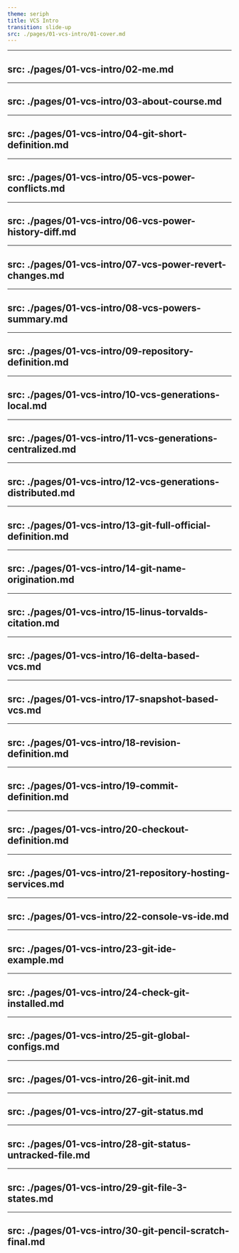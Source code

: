 ```yaml
---
theme: seriph
title: VCS Intro
transition: slide-up
src: ./pages/01-vcs-intro/01-cover.md
---
```


---
src: ./pages/01-vcs-intro/02-me.md
---

---
src: ./pages/01-vcs-intro/03-about-course.md
---

---
src: ./pages/01-vcs-intro/04-git-short-definition.md
---

---
src: ./pages/01-vcs-intro/05-vcs-power-conflicts.md
---

---
src: ./pages/01-vcs-intro/06-vcs-power-history-diff.md
---

---
src: ./pages/01-vcs-intro/07-vcs-power-revert-changes.md
---

---
src: ./pages/01-vcs-intro/08-vcs-powers-summary.md
---

---
src: ./pages/01-vcs-intro/09-repository-definition.md
---

---
src: ./pages/01-vcs-intro/10-vcs-generations-local.md
---

---
src: ./pages/01-vcs-intro/11-vcs-generations-centralized.md
---

---
src: ./pages/01-vcs-intro/12-vcs-generations-distributed.md
---

---
src: ./pages/01-vcs-intro/13-git-full-official-definition.md
---

---
src: ./pages/01-vcs-intro/14-git-name-origination.md
---

---
src: ./pages/01-vcs-intro/15-linus-torvalds-citation.md
---

---
src: ./pages/01-vcs-intro/16-delta-based-vcs.md
---

---
src: ./pages/01-vcs-intro/17-snapshot-based-vcs.md
---

---
src: ./pages/01-vcs-intro/18-revision-definition.md
---

---
src: ./pages/01-vcs-intro/19-commit-definition.md
---

---
src: ./pages/01-vcs-intro/20-checkout-definition.md
---

---
src: ./pages/01-vcs-intro/21-repository-hosting-services.md
---

---
src: ./pages/01-vcs-intro/22-console-vs-ide.md
---

---
src: ./pages/01-vcs-intro/23-git-ide-example.md
---

---
src: ./pages/01-vcs-intro/24-check-git-installed.md
---

---
src: ./pages/01-vcs-intro/25-git-global-configs.md
---

---
src: ./pages/01-vcs-intro/26-git-init.md
---

---
src: ./pages/01-vcs-intro/27-git-status.md
---

---
src: ./pages/01-vcs-intro/28-git-status-untracked-file.md
---

---
src: ./pages/01-vcs-intro/29-git-file-3-states.md
---

---
src: ./pages/01-vcs-intro/30-git-pencil-scratch-final.md
---
